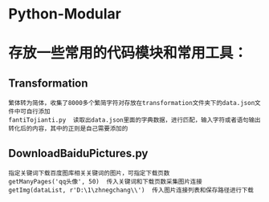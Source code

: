 ﻿# Python-Modular
# 
# 存放一些常用的代码模块和常用工具：
  ## Transformation
    繁体转为简体，收集了8000多个繁简字符对存放在transformation文件夹下的data.json文件中可自行添加
    fantiTojianti.py  读取出data.json里面的字典数据，进行匹配，输入字符或者语句输出转化后的内容，其中的正则是自己需要添加的
  
  ## DownloadBaiduPictures.py  
    指定关键词下载百度图库相关关键词的图片，可指定下载页数
    getManyPages('qq头像', 50)  传入关键词和下载页数采集图片连接
    getImg(dataList, r'D:\1\zhnegchang\\')  传入图片连接列表和保存路径进行下载

